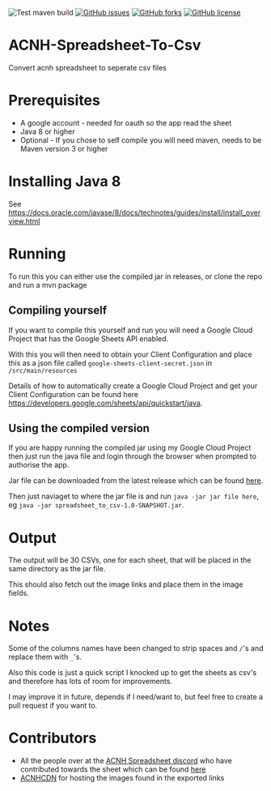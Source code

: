 ![Test maven build](https://github.com/villChurch/ACNH-Spreadsheet-To-Csv/workflows/Test%20maven%20build/badge.svg)
[![GitHub issues](https://img.shields.io/github/issues/villChurch/ACNH-Spreadsheet-To-Csv)](https://github.com/villChurch/ACNH-Spreadsheet-To-Csv/issues)
[![GitHub forks](https://img.shields.io/github/forks/villChurch/ACNH-Spreadsheet-To-Csv)](https://github.com/villChurch/ACNH-Spreadsheet-To-Csv/network)
[![GitHub license](https://img.shields.io/github/license/villChurch/ACNH-Spreadsheet-To-Csv)](https://github.com/villChurch/ACNH-Spreadsheet-To-Csv/blob/master/LICENSE)

# ACNH-Spreadsheet-To-Csv
Convert acnh spreadsheet to seperate csv files

# Prerequisites 

* A google account - needed for oauth so the app read the sheet
* Java 8 or higher
* Optional - If you chose to self compile you will need maven, needs to be Maven version 3 or higher

# Installing Java 8
See https://docs.oracle.com/javase/8/docs/technotes/guides/install/install_overview.html 

# Running
To run this you can either use the compiled jar in releases, or clone the repo and run a mvn package
## Compiling yourself
If you want to compile this yourself and run you will need a Google Cloud Project that has the Google Sheets API enabled.

With this you will then need to obtain your Client Configuration and place this as a json file called `google-sheets-client-secret.json` in `/src/main/resources`

Details of how to automatically create a Google Cloud Project and get your Client Configuration can be found here https://developers.google.com/sheets/api/quickstart/java.

## Using the compiled version
If you are happy running the compiled jar using my Google Cloud Project then just run the java file and login through the browser when prompted to authorise the app.

Jar file can be downloaded from the latest release which can be found [here](https://github.com/villChurch/ACNH-Spreadsheet-To-Csv/releases).

Then just naviaget to where the jar file is and run `java -jar jar file here`, eg `java -jar spreadsheet_to_csv-1.0-SNAPSHOT.jar`.

# Output
The output will be 30 CSVs, one for each sheet, that will be placed in the same directory as the jar file.

This should also fetch out the image links and place them in the image fields.

# Notes

Some of the columns names have been changed to strip spaces and `/`'s and replace them with `_`'s.

Also this code is just a quick script I knocked up to get the sheets as csv's and therefore has lots of room for improvements.

I may improve it in future, depends if I need/want to, but feel free to create a pull request if you want to.

# Contributors

* All the people over at the [ACNH Spreadsheet discord](https://discord.gg/DHGJuz) who have contributed towards the sheet which can be found [here](https://tinyurl.com/acnh-sheet)
* [ACNHCDN](https://acnhcdn.com/) for hosting the images found in the exported links

